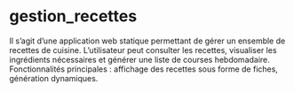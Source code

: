 # gestion_recettes
Il s’agit d’une application web statique permettant de gérer un ensemble de recettes de cuisine. L’utilisateur peut consulter les recettes, visualiser les ingrédients nécessaires et générer une liste de courses hebdomadaire. Fonctionnalités principales :  affichage des recettes sous forme de fiches,  génération dynamiques.
